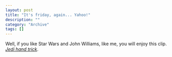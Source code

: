 ```yaml
--- 
layout: post 
title: "It's friday, again... Yahoo!"
description: ""
category: "Archive"
tags: []
---  
```

Well, if you like Star Wars and John Williams, like me, you will enjoy this clip. [*Jedi hand trick*](http://www.youtube.com/v/lk5_OSsawz4&hl=en&fs=1).